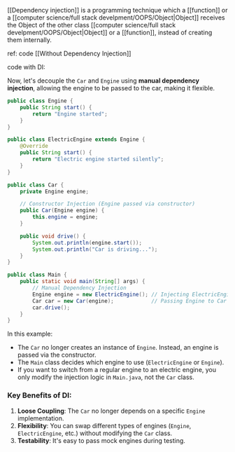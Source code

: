 [[Dependency injection]] is a programming technique which a [[function]] or a [[computer science/full stack develpment/OOPS/Object|Object]] receives the Object of the other class [[computer science/full stack develpment/OOPS/Object|Object]] or a [[function]], instead of creating them internally.

ref: code [[Without Dependency Injection]]

code with DI: 

Now, let's decouple the `Car` and `Engine` using **manual dependency injection**, allowing the engine to be passed to the car, making it flexible.

```java
public class Engine {
    public String start() {
        return "Engine started";
    }
}
```

```java
public class ElectricEngine extends Engine {
    @Override
    public String start() {
        return "Electric engine started silently";
    }
}
```

```java
public class Car {
    private Engine engine;

    // Constructor Injection (Engine passed via constructor)
    public Car(Engine engine) {
        this.engine = engine;
    }

    public void drive() {
        System.out.println(engine.start());
        System.out.println("Car is driving...");
    }
}
```

```java
public class Main {
    public static void main(String[] args) {
        // Manual Dependency Injection
        Engine engine = new ElectricEngine(); // Injecting ElectricEngine
        Car car = new Car(engine);            // Passing Engine to Car
        car.drive();
    }
}
```

In this example:

- The `Car` no longer creates an instance of `Engine`. Instead, an engine is passed via the constructor.
- The `Main` class decides which engine to use (`ElectricEngine` or `Engine`).
- If you want to switch from a regular engine to an electric engine, you only modify the injection logic in `Main.java`, not the `Car` class.

### Key Benefits of DI:

1. **Loose Coupling**: The `Car` no longer depends on a specific `Engine` implementation.
2. **Flexibility**: You can swap different types of engines (`Engine`, `ElectricEngine`, etc.) without modifying the `Car` class.
3. **Testability**: It's easy to pass mock engines during testing.
